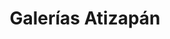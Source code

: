 ---
title: "Galerías Atizapán"
url: /atizapan-de-zaragoza/galerias-atizapan/
shop: Einkaufszentrum
---